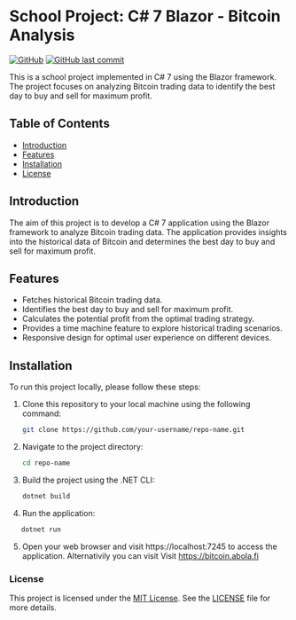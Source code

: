# School Project: C# 7 Blazor - Bitcoin Analysis

[![GitHub](https://img.shields.io/github/license/abola2/CryptoWebsite)]([[[https://github.com/abola2/CryptoWebsite/blob/main/LICENSE](https://github.com/abola2/CryptoWebsite/blob/main/LICENSE)](https://github.com/abola2/CryptoWebsite/blob/main/LICENSE)](https://github.com/abola2/CryptoWebsite/blob/main/LICENSE))
[![GitHub last commit](https://img.shields.io/github/last-commit/abola2/CryptoWebsite)](https://github.com/abola2/CryptoWebsite/commits/main)

This is a school project implemented in C# 7 using the Blazor framework. The project focuses on analyzing Bitcoin trading data to identify the best day to buy and sell for maximum profit.

## Table of Contents

- [Introduction](#introduction)
- [Features](#features)
- [Installation](#installation)
- [License](#license)

## Introduction

The aim of this project is to develop a C# 7 application using the Blazor framework to analyze Bitcoin trading data. The application provides insights into the historical data of Bitcoin and determines the best day to buy and sell for maximum profit.


## Features

- Fetches historical Bitcoin trading data.
- Identifies the best day to buy and sell for maximum profit.
- Calculates the potential profit from the optimal trading strategy.
- Provides a time machine feature to explore historical trading scenarios.
- Responsive design for optimal user experience on different devices.

## Installation

To run this project locally, please follow these steps:

1. Clone this repository to your local machine using the following command:

   ```bash
   git clone https://github.com/your-username/repo-name.git
   ```
2. Navigate to the project directory:

   ```bash
   cd repo-name
   ```
3. Build the project using the .NET CLI:

   ```bash
   dotnet build
   ```
4. Run the application:

```bash
   dotnet run
   ```

5. Open your web browser and visit https://localhost:7245 to access the application. 
   Alternativily you can visit Visit https://bitcoin.abola.fi



### License

This project is licensed under the [MIT License](https://opensource.org/licenses/MIT). See the [LICENSE](https://github.com/CryptoWebsite/blob/main/LICENSE) file for more details.
